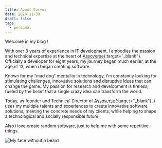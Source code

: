 ```yaml
---
title: About Corvus
date: 2024-11-30
draft: false
tags:
  - personal
---
```

Welcome in my blog !

With over 8 years of experience in IT development, i embodies the passion and technical expertise at the heart of [Assoverse](https://www.assoverse.com/){:target="_blank"}. Officially a developer for eight years, my journey began much earlier, at the age of 13, when i began creating software.

Known for my “mad dog” mentality in technology, i'm constantly looking for stimulating challenges, innovative solutions and disruptive ideas that can change the game. My passion for research and development is tireless, fueled by the belief that a single crazy idea can transform the world.

Today, as founder and Technical Director of [Assoverse](https://www.assoverse.com/){:target="_blank"}, i uses my multiple talents and experiences to create innovative software solutions, meeting the concrete needs of my clients, while helping to shape a technological and socially responsible future.

Also i love create random software, just to help me with some repetitive things.



![My face without a beard](https://tashikomaaa.github.io/corvusblog/images/me.png)
